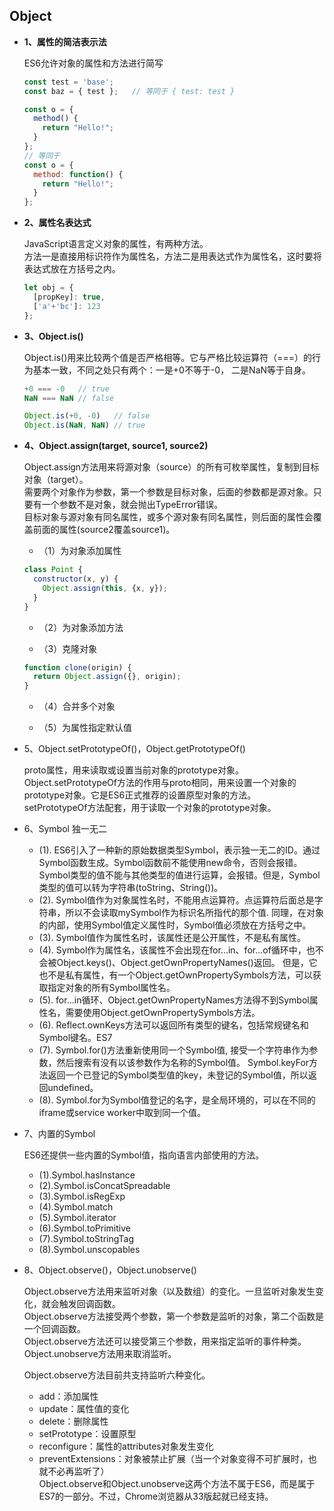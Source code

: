 ## Object

* **1、属性的简洁表示法**  

  ES6允许对象的属性和方法进行简写

  ```js
  const test = 'base';
  const baz = { test };   // 等同于 { test: test }

  const o = {
    method() {
      return "Hello!";
    }
  };
  // 等同于
  const o = {
    method: function() {
      return "Hello!";
    }
  };
  ```

* **2、属性名表达式**  

  JavaScript语言定义对象的属性，有两种方法。  
  方法一是直接用标识符作为属性名，方法二是用表达式作为属性名，这时要将表达式放在方括号之内。  
  ```js
  let obj = {
    [propKey]: true,
    ['a'+'bc']: 123
  };
  ```

* **3、Object.is()**  

  Object.is()用来比较两个值是否严格相等。它与严格比较运算符（===）的行为基本一致，不同之处只有两个：一是+0不等于-0，
  二是NaN等于自身。  

  ```js
  +0 === -0   // true
  NaN === NaN // false

  Object.is(+0, -0)   // false
  Object.is(NaN, NaN) // true
  ```

* **4、Object.assign(target, source1, source2)**  

  Object.assign方法用来将源对象（source）的所有可枚举属性，复制到目标对象（target）。  
  需要两个对象作为参数，第一个参数是目标对象，后面的参数都是源对象。只要有一个参数不是对象，就会抛出TypeError错误。  
  目标对象与源对象有同名属性，或多个源对象有同名属性，则后面的属性会覆盖前面的属性(source2覆盖source1)。  

  - （1）为对象添加属性

  ```js
  class Point {
    constructor(x, y) {
      Object.assign(this, {x, y});
    }
  }
  ```

  - （2）为对象添加方法

  - （3）克隆对象

  ```js
  function clone(origin) {
    return Object.assign({}, origin);
  }
  ```

  - （4）合并多个对象

  - （5）为属性指定默认值

* 5、Object.setPrototypeOf()，Object.getPrototypeOf()  

  proto属性，用来读取或设置当前对象的prototype对象。  
  Object.setPrototypeOf方法的作用与proto相同，用来设置一个对象的prototype对象。它是ES6正式推荐的设置原型对象的方法。  
  setPrototypeOf方法配套，用于读取一个对象的prototype对象。  

* 6、Symbol  独一无二  

  - (1). ES6引入了一种新的原始数据类型Symbol，表示独一无二的ID。通过Symbol函数生成。Symbol函数前不能使用new命令，否则会报错。
  Symbol类型的值不能与其他类型的值进行运算，会报错。但是，Symbol类型的值可以转为字符串(toString、String())。
  - (2). Symbol值作为对象属性名时，不能用点运算符。点运算符后面总是字符串，所以不会读取mySymbol作为标识名所指代的那个值.
  同理，在对象的内部，使用Symbol值定义属性时，Symbol值必须放在方括号之中。
  - (3). Symbol值作为属性名时，该属性还是公开属性，不是私有属性。
  - (4). Symbol作为属性名，该属性不会出现在for...in、for...of循环中，也不会被Object.keys()、Object.getOwnPropertyNames()返回。
  但是，它也不是私有属性，有一个Object.getOwnPropertySymbols方法，可以获取指定对象的所有Symbol属性名。
  - (5). for...in循环、Object.getOwnPropertyNames方法得不到Symbol属性名，需要使用Object.getOwnPropertySymbols方法。
  - (6). Reflect.ownKeys方法可以返回所有类型的键名，包括常规键名和Symbol键名。ES7
  - (7). Symbol.for()方法重新使用同一个Symbol值, 接受一个字符串作为参数，然后搜索有没有以该参数作为名称的Symbol值。
  Symbol.keyFor方法返回一个已登记的Symbol类型值的key，未登记的Symbol值，所以返回undefined。
  - (8). Symbol.for为Symbol值登记的名字，是全局环境的，可以在不同的iframe或service worker中取到同一个值。

* 7、内置的Symbol  

  ES6还提供一些内置的Symbol值，指向语言内部使用的方法。  
  - (1).Symbol.hasInstance
  - (2).Symbol.isConcatSpreadable
  - (3).Symbol.isRegExp
  - (4).Symbol.match
  - (5).Symbol.iterator
  - (6).Symbol.toPrimitive
  - (7).Symbol.toStringTag
  - (8).Symbol.unscopables

* 8、Object.observe()，Object.unobserve()  

  Object.observe方法用来监听对象（以及数组）的变化。一旦监听对象发生变化，就会触发回调函数。  
  Object.observe方法接受两个参数，第一个参数是监听的对象，第二个函数是一个回调函数。  
  Object.observe方法还可以接受第三个参数，用来指定监听的事件种类。  
  Object.unobserve方法用来取消监听。  

  Object.observe方法目前共支持监听六种变化。  
  - add：添加属性
  - update：属性值的变化
  - delete：删除属性
  - setPrototype：设置原型
  - reconfigure：属性的attributes对象发生变化
  - preventExtensions：对象被禁止扩展（当一个对象变得不可扩展时，也就不必再监听了）  
  Object.observe和Object.unobserve这两个方法不属于ES6，而是属于ES7的一部分。不过，Chrome浏览器从33版起就已经支持。
